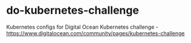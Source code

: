 # do-kubernetes-challenge
Kubernetes configs for Digital Ocean Kubernetes challenge - https://www.digitalocean.com/community/pages/kubernetes-challenge
